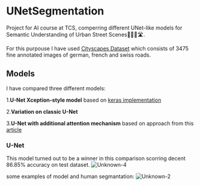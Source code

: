 # UNetSegmentation
Project for AI course at TCS, comperring different UNet-like models for Semantic Understanding of Urban Street Scenes🚗🏢🚦🛣️.

For this purpouse I have used [Cityscapes Dataset](https://www.cityscapes-dataset.com) which consists of 3475 fine annotated images of german, french and swiss roads.


## Models
I have compared three different models: 

1.__U-Net Xception-style model__ based on [keras implementation](https://keras.io/examples/vision/oxford_pets_image_segmentation/)

2.__Variation on classic U-Net__ 

3.__U-Net with additional attention mechanism__ based on approach from this [article](https://arxiv.org/abs/1804.03999)




### U-Net 

This model turned out to be a winner in this comparison scorring decent 86.85% accuracy on test dataset.
![Unknown-4](https://github.com/msanock/UNetSegmentation/assets/89803782/dbb393f2-0a6b-4865-893b-1efdee804566)

some examples of model and human segmantation:
![Unknown-2](https://github.com/msanock/UNetSegmentation/assets/89803782/f80088bc-7485-4035-93be-23e891cbbf08)


